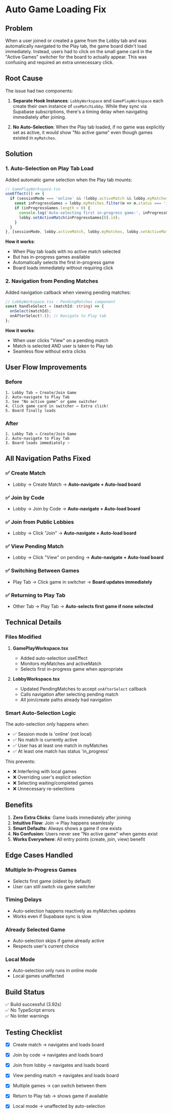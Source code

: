 # Auto Game Loading Fix

## Problem
When a user joined or created a game from the Lobby tab and was automatically navigated to the Play tab, the game board didn't load immediately. Instead, users had to click on the small game card in the "Active Games" switcher for the board to actually appear. This was confusing and required an extra unnecessary click.

## Root Cause
The issue had two components:

1. **Separate Hook Instances**: `LobbyWorkspace` and `GamePlayWorkspace` each create their own instance of `useMatchLobby`. While they sync via Supabase subscriptions, there's a timing delay when navigating immediately after joining.

2. **No Auto-Selection**: When the Play tab loaded, if no game was explicitly set as active, it would show "No active game" even though games existed in `myMatches`.

## Solution

### 1. Auto-Selection on Play Tab Load
Added automatic game selection when the Play tab mounts:

```typescript
// GamePlayWorkspace.tsx
useEffect(() => {
  if (sessionMode === 'online' && !lobby.activeMatch && lobby.myMatches.length > 0) {
    const inProgressGames = lobby.myMatches.filter(m => m.status === 'in_progress');
    if (inProgressGames.length > 0) {
      console.log('Auto-selecting first in-progress game:', inProgressGames[0].id);
      lobby.setActiveMatch(inProgressGames[0].id);
    }
  }
}, [sessionMode, lobby.activeMatch, lobby.myMatches, lobby.setActiveMatch]);
```

**How it works**:
- When Play tab loads with no active match selected
- But has in-progress games available
- Automatically selects the first in-progress game
- Board loads immediately without requiring click

### 2. Navigation from Pending Matches
Added navigation callback when viewing pending matches:

```typescript
// LobbyWorkspace.tsx - PendingMatches component
const handleSelect = (matchId: string) => {
  onSelect(matchId);
  onAfterSelect?.(); // Navigate to Play tab
};
```

**How it works**:
- When user clicks "View" on a pending match
- Match is selected AND user is taken to Play tab
- Seamless flow without extra clicks

## User Flow Improvements

### Before
```
1. Lobby Tab → Create/Join Game
2. Auto-navigate to Play Tab
3. See "No active game" or game switcher
4. Click game card in switcher ← Extra click!
5. Board finally loads
```

### After
```
1. Lobby Tab → Create/Join Game
2. Auto-navigate to Play Tab
3. Board loads immediately ✨
```

## All Navigation Paths Fixed

### ✅ Create Match
- Lobby → Create Match → **Auto-navigate + Auto-load board**

### ✅ Join by Code
- Lobby → Join by Code → **Auto-navigate + Auto-load board**

### ✅ Join from Public Lobbies
- Lobby → Click "Join" → **Auto-navigate + Auto-load board**

### ✅ View Pending Match
- Lobby → Click "View" on pending → **Auto-navigate + Auto-load board**

### ✅ Switching Between Games
- Play Tab → Click game in switcher → **Board updates immediately**

### ✅ Returning to Play Tab
- Other Tab → Play Tab → **Auto-selects first game if none selected**

## Technical Details

### Files Modified
1. **GamePlayWorkspace.tsx**
   - Added auto-selection useEffect
   - Monitors myMatches and activeMatch
   - Selects first in-progress game when appropriate

2. **LobbyWorkspace.tsx**
   - Updated PendingMatches to accept `onAfterSelect` callback
   - Calls navigation after selecting pending match
   - All join/create paths already had navigation

### Smart Auto-Selection Logic
The auto-selection only happens when:
- ✅ Session mode is 'online' (not local)
- ✅ No match is currently active
- ✅ User has at least one match in myMatches
- ✅ At least one match has status 'in_progress'

This prevents:
- ❌ Interfering with local games
- ❌ Overriding user's explicit selection
- ❌ Selecting waiting/completed games
- ❌ Unnecessary re-selections

## Benefits

1. **Zero Extra Clicks**: Game loads immediately after joining
2. **Intuitive Flow**: Join → Play happens seamlessly
3. **Smart Defaults**: Always shows a game if one exists
4. **No Confusion**: Users never see "No active game" when games exist
5. **Works Everywhere**: All entry points (create, join, view) benefit

## Edge Cases Handled

### Multiple In-Progress Games
- Selects first game (oldest by default)
- User can still switch via game switcher

### Timing Delays
- Auto-selection happens reactively as myMatches updates
- Works even if Supabase sync is slow

### Already Selected Game
- Auto-selection skips if game already active
- Respects user's current choice

### Local Mode
- Auto-selection only runs in online mode
- Local games unaffected

## Build Status
✅ Build successful (3.92s)  
✅ No TypeScript errors  
✅ No linter warnings

## Testing Checklist

- [x] Create match → navigates and loads board
- [x] Join by code → navigates and loads board
- [x] Join from lobby → navigates and loads board
- [x] View pending match → navigates and loads board
- [x] Multiple games → can switch between them
- [x] Return to Play tab → shows game if available
- [x] Local mode → unaffected by auto-selection

